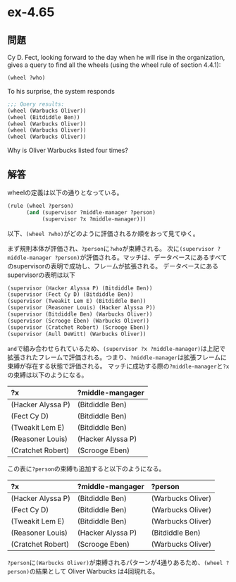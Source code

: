 # ex-4.65
## 問題
Cy D. Fect, looking forward to the day when he will rise in the organization, gives a query to find all the wheels (using the wheel rule of section 4.4.1):

````scheme
(wheel ?who)
````

To his surprise, the system responds

````scheme
;;; Query results:
(wheel (Warbucks Oliver))
(wheel (Bitdiddle Ben))
(wheel (Warbucks Oliver))
(wheel (Warbucks Oliver))
(wheel (Warbucks Oliver))
````

Why is Oliver Warbucks listed four times?
## 解答
wheelの定義は以下の通りとなっている。
````scheme
(rule (wheel ?person)
      (and (supervisor ?middle-manager ?person)
           (supervisor ?x ?middle-manager)))
````
以下、`(wheel ?who)`がどのように評価されるか順をおって見てゆく。

まず規則本体が評価され、`?person`に`?who`が束縛される。
次に`(supervisor ?middle-manager ?person)`が評価される。マッチは、データベースにあるすべてのsupervisorの表明で成功し、フレームが拡張される。
データベースにあるsupervisorの表明は以下

````scheme
(supervisor (Hacker Alyssa P) (Bitdiddle Ben))
(supervisor (Fect Cy D) (Bitdiddle Ben))
(supervisor (Tweakit Lem E) (Bitdiddle Ben))
(supervisor (Reasoner Louis) (Hacker Alyssa P))
(supervisor (Bitdiddle Ben) (Warbucks Oliver))
(supervisor (Scrooge Eben) (Warbucks Oliver))
(supervisor (Cratchet Robert) (Scrooge Eben))
(supervisor (Aull DeWitt) (Warbucks Oliver))
````

`and`で組み合わせられているため、`(supervisor ?x ?middle-manager)`は上記で拡張されたフレームで評価される。つまり、`?middle-manager`は拡張フレームに束縛が存在する状態で評価される。
マッチに成功する際の`?middle-manager`と`?x`の束縛は以下のようになる。

| ?x                | ?middle-mangager  |
|:------------------|:------------------|
| (Hacker Alyssa P) | (Bitdiddle Ben)   |
| (Fect Cy D)       | (Bitdiddle Ben)   |
| (Tweakit Lem E)   | (Bitdiddle Ben)   |
| (Reasoner Louis)  | (Hacker Alyssa P) |
| (Cratchet Robert) | (Scrooge Eben)    |

この表に`?person`の束縛も追加すると以下のようになる。

| ?x                | ?middle-mangager  | ?person           |
|:------------------|:------------------|:------------------|
| (Hacker Alyssa P) | (Bitdiddle Ben)   | (Warbucks Oliver) |
| (Fect Cy D)       | (Bitdiddle Ben)   | (Warbucks Oliver) |
| (Tweakit Lem E)   | (Bitdiddle Ben)   | (Warbucks Oliver) |
| (Reasoner Louis)  | (Hacker Alyssa P) | (Bitdiddle Ben)   |
| (Cratchet Robert) | (Scrooge Eben)    | (Warbucks Oliver) |

`?person`に`(Warbucks Oliver)`が束縛されるパターンが4通りあるため、`(wheel ?person)`の結果として Oliver Warbucks は4回現れる。
